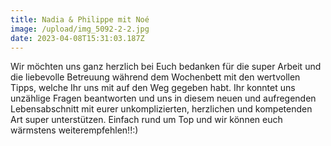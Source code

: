 ```yaml
---
title: Nadia & Philippe mit Noé
image: /upload/img_5092-2-2.jpg
date: 2023-04-08T15:31:03.187Z
---
```

Wir möchten uns ganz herzlich bei Euch bedanken für die super Arbeit und die liebevolle Betreuung während dem Wochenbett mit den wertvollen Tipps, welche Ihr uns mit auf den Weg gegeben habt. Ihr konntet uns unzählige Fragen beantworten und uns in diesem neuen und aufregenden Lebensabschnitt mit eurer unkomplizierten, herzlichen und kompetenden Art super unterstützen. Einfach rund um Top und wir können euch wärmstens weiterempfehlen!!:)